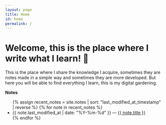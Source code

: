 ```yaml
---
layout: page
title: Home
id: home
permalink: /
---
```


# Welcome, this is the place where I write what I learn! 🌱

This is the place where I share the knowledge I acquire, sometimes they are notes made in a simple way and sometimes they are more developed. But here you will be able to find everything I learn, this is my digital gardening.

<strong>Notes</strong>

<ul>
  {% assign recent_notes = site.notes | sort: "last_modified_at_timestamp" | reverse %}
  {% for note in recent_notes %}
    <li>
      {{ note.last_modified_at | date: "%Y-%m-%d" }} — <a class="internal-link" href="{{ site.baseurl }}{{ note.url }}">{{ note.title }}</a>
    </li>
  {% endfor %}
</ul>

<style>
  .wrapper {
    max-width: 46em;
  }
</style>

